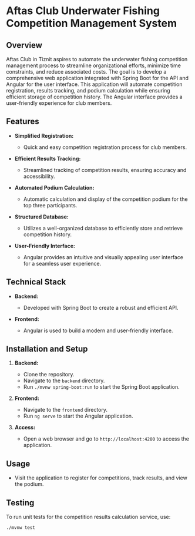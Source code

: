 # Aftas Club Underwater Fishing Competition Management System

## Overview

Aftas Club in Tiznit aspires to automate the underwater fishing competition management process to streamline organizational efforts, minimize time constraints, and reduce associated costs. The goal is to develop a comprehensive web application integrated with Spring Boot for the API and Angular for the user interface. This application will automate competition registration, results tracking, and podium calculation while ensuring efficient storage of competition history. The Angular interface provides a user-friendly experience for club members.

## Features

- **Simplified Registration:**
  - Quick and easy competition registration process for club members.

- **Efficient Results Tracking:**
  - Streamlined tracking of competition results, ensuring accuracy and accessibility.

- **Automated Podium Calculation:**
  - Automatic calculation and display of the competition podium for the top three participants.

- **Structured Database:**
  - Utilizes a well-organized database to efficiently store and retrieve competition history.

- **User-Friendly Interface:**
  - Angular provides an intuitive and visually appealing user interface for a seamless user experience.

## Technical Stack

- **Backend:**
  - Developed with Spring Boot to create a robust and efficient API.

- **Frontend:**
  - Angular is used to build a modern and user-friendly interface.

## Installation and Setup

1. **Backend:**
   - Clone the repository.
   - Navigate to the `backend` directory.
   - Run `./mvnw spring-boot:run` to start the Spring Boot application.

2. **Frontend:**
   - Navigate to the `frontend` directory.
   - Run `ng serve` to start the Angular application.

3. **Access:**
   - Open a web browser and go to `http://localhost:4200` to access the application.

## Usage

- Visit the application to register for competitions, track results, and view the podium.

## Testing

To run unit tests for the competition results calculation service, use:

```bash
./mvnw test
